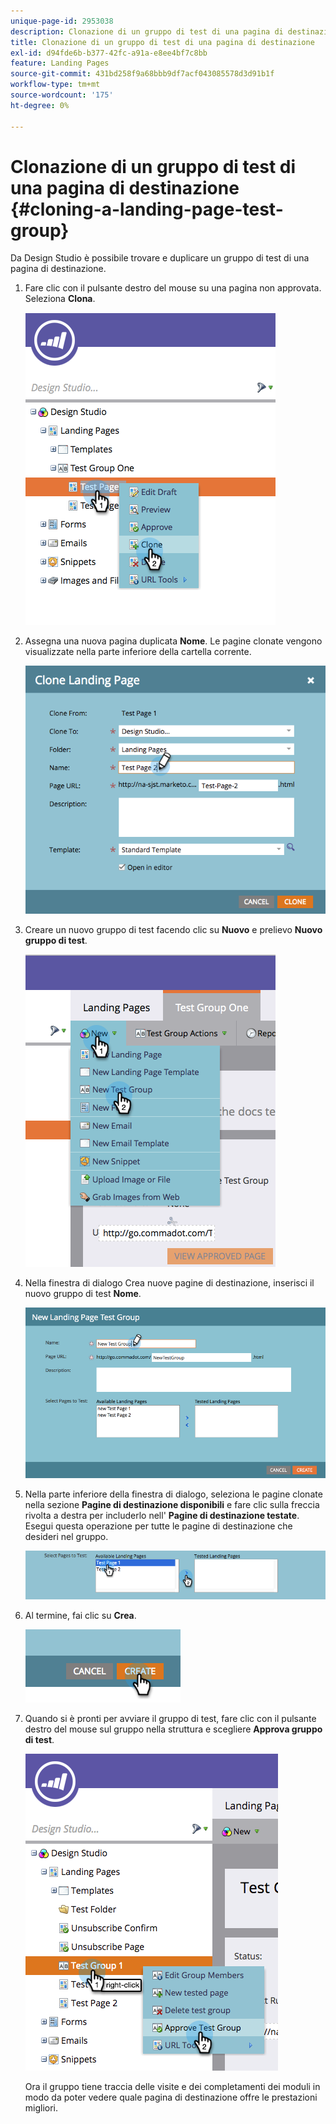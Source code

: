 ```yaml
---
unique-page-id: 2953038
description: Clonazione di un gruppo di test di una pagina di destinazione - Documentazione di Marketo - Documentazione del prodotto
title: Clonazione di un gruppo di test di una pagina di destinazione
exl-id: d94fde6b-b377-42fc-a91a-e8ee4bf7c8bb
feature: Landing Pages
source-git-commit: 431bd258f9a68bbb9df7acf043085578d3d91b1f
workflow-type: tm+mt
source-wordcount: '175'
ht-degree: 0%

---
```


# Clonazione di un gruppo di test di una pagina di destinazione {#cloning-a-landing-page-test-group}

Da Design Studio è possibile trovare e duplicare un gruppo di test di una pagina di destinazione.

1. Fare clic con il pulsante destro del mouse su una pagina non approvata. Seleziona **Clona**.

   ![](assets/image2015-4-27-15-3a11-3a24.png)

1. Assegna una nuova pagina duplicata **Nome**. Le pagine clonate vengono visualizzate nella parte inferiore della cartella corrente.

   ![](assets/image2015-4-27-16-3a10-3a10.png)

1. Creare un nuovo gruppo di test facendo clic su **Nuovo** e prelievo **Nuovo gruppo di test**.

   ![](assets/image2015-4-27-15-3a49-3a54.png)

1. Nella finestra di dialogo Crea nuove pagine di destinazione, inserisci il nuovo gruppo di test **Nome**.

   ![](assets/image2015-4-27-15-3a58-3a13.png)

1. Nella parte inferiore della finestra di dialogo, seleziona le pagine clonate nella sezione **Pagine di destinazione disponibili** e fare clic sulla freccia rivolta a destra per includerlo nell&#39; **Pagine di destinazione testate**. Esegui questa operazione per tutte le pagine di destinazione che desideri nel gruppo.

   ![](assets/image2015-4-27-16-3a3-3a22.png)

1. Al termine, fai clic su **Crea**.

   ![](assets/image2015-4-27-16-3a7-3a50.png)

1. Quando si è pronti per avviare il gruppo di test, fare clic con il pulsante destro del mouse sul gruppo nella struttura e scegliere **Approva gruppo di test**.

   ![](assets/image2015-4-27-16-3a19-3a10.png)

   Ora il gruppo tiene traccia delle visite e dei completamenti dei moduli in modo da poter vedere quale pagina di destinazione offre le prestazioni migliori.
